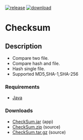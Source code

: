 [![release][release-shield]][release-url]
[![download][download-shield]][download-url]
# Checksum

## Description

* Compare two file.
* Compare hash and file.
* Hash single file.
* Supported MD5,SHA-1,SHA-256


### Requirements
* [Java](https://www.java.com/en/download/manual.jsp)

### Downloads 
* [CheckSum.jar](https://github.com/zjalic/CheckSum/releases/download/v1.0.0/CheckSum.jar) (app)
* [CheckSum.zip](https://github.com/zjalic/CheckSum/archive/refs/tags/v1.0.0.zip) (source)
* [CheckSum.tar.gz](https://github.com/zjalic/CheckSum/archive/refs/tags/v1.0.0.tar.gz) (source)


[release-shield]: https://img.shields.io/badge/version-v1.0.0-brightgreen
[release-url]: https://github.com/zjalic/CheckSum/releases/tag/v1.0.0
[download-shield]: https://img.shields.io/badge/download-app-blue
[download-url]: https://github.com/zjalic/CheckSum/releases/download/v1.0.0/CheckSum.jar